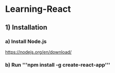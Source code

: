 # Learning-React

## 1) Installation
### a) Install Node.js
https://nodejs.org/en/download/
### b) Run '''npm install -g create-react-app'''
